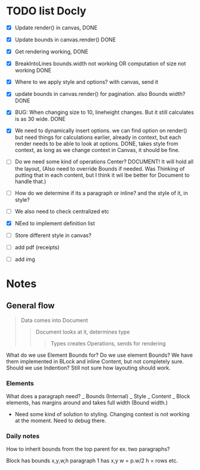 # TODO list Docly

- [x] Update render() in canvas, DONE
- [x] Update bounds in canvas.render() DONE
- [x] Get rendering working, DONE
- [x] BreakIntoLines bounds.width not working OR computation of size not working DONE
- [x] Where to we apply style and options? with canvas, send it
- [x] update bounds in canvas.render() for pagination. also Bounds width? DONE
- [x] BUG: When changing size to 10, lineheight changes. But it still calculates is as 30 wide. DONE
- [x] We need to dynamically insert options. we can find option on render() but need things for calculations earlier, already in context, but each render needs to be able to look at options. DONE, takes style from context, as long as we change context in Canvas, it should be fine.

- [ ] Do we need some kind of operations Center? DOCUMENT! It will hold all the layout, (Also need to override Bounds if needed. Was Thinking of putting that in each content, but I think it wil lbe better for Document to handle that.)
- [ ] How do we determine if its a paragraph or inline? and the style of it, in style?
- [ ] We also need to check centralized etc
- [x] NEed to implement definition list
- [ ] Store different style in canvas?
- [ ] add pdf (receipts)
- [ ] add img

# Notes

## General flow

> Data comes into Document
>
> > Document looks at it, determines type
> >
> > > Types creates Operations, sends for rendering

What do we use Element Bounds for?
Do we use element Bounds? We have them implemented in BLock and inline Content, but not completely sure. Should we use Indention? Still not sure how layouting should work.

### Elements

What does a paragraph need?
_ Bounds (Internal)
_ Style
_ Content
_ Block elements, has margins around and takes full width (Bound width.)

- Need some kind of solution to styling. Changing context is not working at the moment. Need to debug there.

### Daily notes


 How to inherit bounds from the top parent for ex. two paragraphs? 

 Block has bounds x,y,w,h 
 paragraph 1 has x,y  w = p.w/2 h = rows etc.
